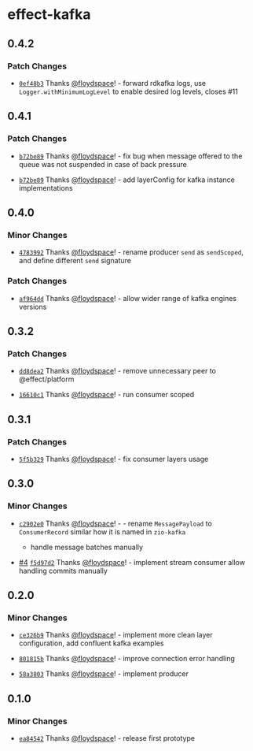 # effect-kafka

## 0.4.2

### Patch Changes

- [`0ef48b3`](https://github.com/floydspace/effect-kafka/commit/0ef48b3e299e340b266d2bc4961c3c4bc232c2dd) Thanks [@floydspace](https://github.com/floydspace)! - forward rdkafka logs, use `Logger.withMinimumLogLevel` to enable desired log levels, closes #11

## 0.4.1

### Patch Changes

- [`b72be89`](https://github.com/floydspace/effect-kafka/commit/b72be89bcb82b83614afcae7743eb4bbbb5b674b) Thanks [@floydspace](https://github.com/floydspace)! - fix bug when message offered to the queue was not suspended in case of back pressure

- [`b72be89`](https://github.com/floydspace/effect-kafka/commit/b72be89bcb82b83614afcae7743eb4bbbb5b674b) Thanks [@floydspace](https://github.com/floydspace)! - add layerConfig for kafka instance implementations

## 0.4.0

### Minor Changes

- [`4783992`](https://github.com/floydspace/effect-kafka/commit/4783992fdbea657d6ab061604979c733a8845d74) Thanks [@floydspace](https://github.com/floydspace)! - rename producer `send` as `sendScoped`, and define different `send` signature

### Patch Changes

- [`af964dd`](https://github.com/floydspace/effect-kafka/commit/af964dd81a6eb1c6766145d497d2990834f78481) Thanks [@floydspace](https://github.com/floydspace)! - allow wider range of kafka engines versions

## 0.3.2

### Patch Changes

- [`dd8dea2`](https://github.com/floydspace/effect-kafka/commit/dd8dea249469c480bfbbd3c58e6b73000933802b) Thanks [@floydspace](https://github.com/floydspace)! - remove unnecessary peer to @effect/platform

- [`16610c1`](https://github.com/floydspace/effect-kafka/commit/16610c11b61241917dea9042b99c818b556dbed0) Thanks [@floydspace](https://github.com/floydspace)! - run consumer scoped

## 0.3.1

### Patch Changes

- [`5f5b329`](https://github.com/floydspace/effect-kafka/commit/5f5b329b91c801e826c60d549816ba0769573d47) Thanks [@floydspace](https://github.com/floydspace)! - fix consumer layers usage

## 0.3.0

### Minor Changes

- [`c2902e0`](https://github.com/floydspace/effect-kafka/commit/c2902e0ba0723331346169454f45b3541c8d6276) Thanks [@floydspace](https://github.com/floydspace)! - - rename `MessagePayload` to `ConsumerRecord` similar how it is named in `zio-kafka`

  - handle message batches manually

- [#4](https://github.com/floydspace/effect-kafka/pull/4) [`f5d97d2`](https://github.com/floydspace/effect-kafka/commit/f5d97d2a843ca450ffef6d679b213c8addf70459) Thanks [@floydspace](https://github.com/floydspace)! - implement stream consumer
  allow handling commits manually

## 0.2.0

### Minor Changes

- [`ce326b9`](https://github.com/floydspace/effect-kafka/commit/ce326b97b94f44fdb4c8d2ba1d906ab601b2f914) Thanks [@floydspace](https://github.com/floydspace)! - implement more clean layer configuration, add confluent kafka examples

- [`801815b`](https://github.com/floydspace/effect-kafka/commit/801815be2798145faf3c63c06260d448b0994893) Thanks [@floydspace](https://github.com/floydspace)! - improve connection error handling

- [`58a3803`](https://github.com/floydspace/effect-kafka/commit/58a3803cd6e2e449e5f31d7285868fbbb94a5b7c) Thanks [@floydspace](https://github.com/floydspace)! - implement producer

## 0.1.0

### Minor Changes

- [`ea84542`](https://github.com/floydspace/effect-kafka/commit/ea84542b10f7a2b518e21361887c146a7e3cf3e2) Thanks [@floydspace](https://github.com/floydspace)! - release first prototype
